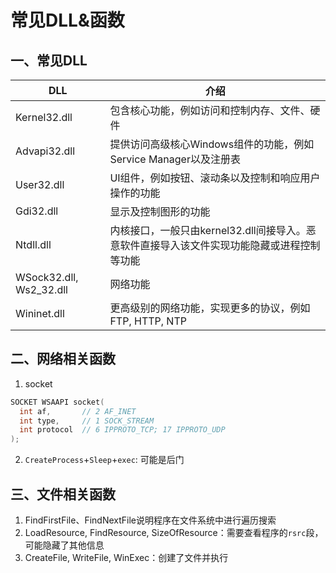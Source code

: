 # 常见DLL&函数

## 一、常见DLL

| DLL                     | 介绍                                                         |
| ----------------------- | ------------------------------------------------------------ |
| Kernel32.dll            | 包含核心功能，例如访问和控制内存、文件、硬件                 |
| Advapi32.dll            | 提供访问高级核心Windows组件的功能，例如Service Manager以及注册表 |
| User32.dll              | UI组件，例如按钮、滚动条以及控制和响应用户操作的功能         |
| Gdi32.dll               | 显示及控制图形的功能                                         |
| Ntdll.dll               | 内核接口，一般只由kernel32.dll间接导入。恶意软件直接导入该文件实现功能隐藏或进程控制等功能 |
| WSock32.dll, Ws2_32.dll | 网络功能                                                     |
| Wininet.dll             | 更高级别的网络功能，实现更多的协议，例如FTP, HTTP, NTP       |

## 二、网络相关函数

1. socket

```c
SOCKET WSAAPI socket(
  int af,		// 2 AF_INET
  int type,		// 1 SOCK_STREAM
  int protocol	// 6 IPPROTO_TCP; 17 IPPROTO_UDP
);
```

2. `CreateProcess`+`Sleep`+`exec`: 可能是后门

## 三、文件相关函数

1. FindFirstFile、FindNextFile说明程序在文件系统中进行遍历搜索
2. LoadResource, FindResource, SizeOfResource：需要查看程序的`rsrc`段，可能隐藏了其他信息
3. CreateFile, WriteFile, WinExec：创建了文件并执行
